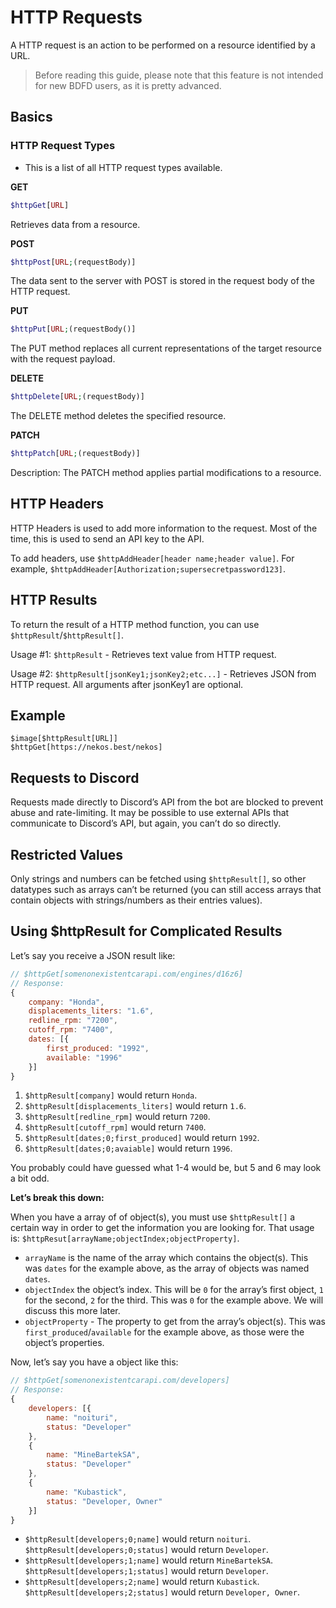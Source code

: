 # HTTP Requests
A HTTP request is an action to be performed on a resource identified by a URL.

> Before reading this guide, please note that this feature is not intended for new BDFD users, as it is pretty advanced.

## Basics
### HTTP Request Types
- This is a list of all HTTP request types available.

**GET**
```php
$httpGet[URL]
```
Retrieves data from a resource.

**POST**
```php
$httpPost[URL;(requestBody)]
```
The data sent to the server with POST is stored in the request body of the HTTP request.


**PUT**
```php
$httpPut[URL;(requestBody()]
```
The PUT method replaces all current representations of the target resource with the request payload.


**DELETE**
```php
$httpDelete[URL;(requestBody)]
```
The DELETE method deletes the specified resource.

**PATCH**
```php
$httpPatch[URL;(requestBody)]
```
Description: The PATCH method applies partial modifications to a resource.


## HTTP Headers
HTTP Headers is used to add more information to the request. Most of the time, this is used to send an API key to the API.

To add headers, use `$httpAddHeader[header name;header value]`. For example, `$httpAddHeader[Authorization;supersecretpassword123]`.

## HTTP Results
To return the result of a HTTP method function, you can use `$httpResult`/`$httpResult[]`.

Usage #1: `$httpResult` - Retrieves text value from HTTP request.

Usage #2: `$httpResult[jsonKey1;jsonKey2;etc...]` - Retrieves JSON from HTTP request. All arguments after jsonKey1 are optional.

## Example
```
$image[$httpResult[URL]]
$httpGet[https://nekos.best/nekos]
```


## Requests to Discord

Requests made directly to Discord’s API from the bot are blocked to prevent abuse and rate-limiting. It may be possible to use external APIs that communicate to Discord’s API, but again, you can’t do so directly.

## Restricted Values

Only strings and numbers can be fetched using `$httpResult[]`, so other datatypes such as arrays can’t be returned (you can still access arrays that contain objects with strings/numbers as their entries values).

## Using $httpResult for Complicated Results

Let’s say you receive a JSON result like:

```jsx
// $httpGet[somenonexistentcarapi.com/engines/d16z6]
// Response:
{
	company: "Honda",
	displacements_liters: "1.6",
	redline_rpm: "7200",
	cutoff_rpm: "7400",
	dates: [{
		first_produced: "1992",
		available: "1996"
	}]
}
```

1. `$httpResult[company]` would return `Honda`.
2. `$httpResult[displacements_liters]` would return `1.6`.
3. `$httpResult[redline_rpm]` would return `7200`.
4. `$httpResult[cutoff_rpm]` would return `7400`.
5. `$httpResult[dates;0;first_produced]` would return `1992`.
6. `$httpResult[dates;0;avaiable]` would return `1996`.

You probably could have guessed what 1-4 would be, but 5 and 6 may look a bit odd.

**Let’s break this down:**

When you have a array of of object(s), you must use `$httpResult[]` a certain way in order to get the information you are looking for. That usage is: `$httpResut[arrayName;objectIndex;objectProperty]`.

- `arrayName` is the name of the array which contains the object(s). This was `dates` for the example above, as the array of objects was named `dates`.
- `objectIndex` the object’s index. This will be `0` for the array’s first object, `1` for the second, `2` for the third. This was `0` for the example above. We will discuss this more later.
- `objectProperty` - The property to get from the array’s object(s). This was `first_produced`/`available` for the example above, as those were the object’s properties.

Now, let’s say you have a object like this:

```jsx
// $httpGet[somenonexistentcarapi.com/developers]
// Response:
{
	developers: [{
		name: "noituri",
		status: "Developer"
	},
	{
		name: "MineBartekSA",
		status: "Developer"
	},
	{
		name: "Kubastick",
		status: "Developer, Owner"
	}]
}
```

- `$httpResult[developers;0;name]` would return `noituri`. `$httpResult[developers;0;status]` would return `Developer`.
- `$httpResult[developers;1;name]` would return `MineBartekSA`. `$httpResult[developers;1;status]` would return `Developer`.
- `$httpResult[developers;2;name]` would return `Kubastick`. `$httpResult[developers;2;status]` would return `Developer, Owner`.